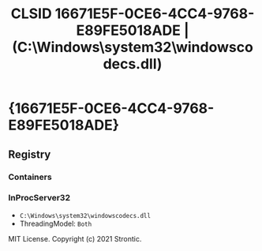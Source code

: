 ﻿---
title: "CLSID 16671E5F-0CE6-4CC4-9768-E89FE5018ADE | (C:\\Windows\\system32\\windowscodecs.dll)"
excerpt: What is COM-Object CLSID 16671E5F-0CE6-4CC4-9768-E89FE5018ADE?
---

# {16671E5F-0CE6-4CC4-9768-E89FE5018ADE}


## Registry


### Containers


### InProcServer32

* `C:\Windows\system32\windowscodecs.dll`
* ThreadingModel: `Both`

MIT License. Copyright (c) 2021 Strontic.


